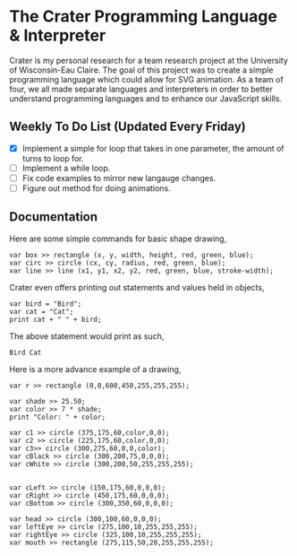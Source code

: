 # The Crater Programming Language & Interpreter
Crater is my personal research for a team research project at the University of Wisconsin-Eau Claire. The goal of this project was to create a simple programming language which could allow for SVG animation. As a team of four, we all made separate languages and interpreters in order to better understand programming languages and to enhance our JavaScript skills.

## Weekly To Do List (Updated Every Friday)
- [x] Implement a simple for loop that takes in one parameter, the amount of turns to loop for.
- [ ] Implement a while loop.
- [ ] Fix code examples to mirror new langauge changes.
- [ ] Figure out method for doing animations.

## Documentation
Here are some simple commands for basic shape drawing,
```
var box >> rectangle (x, y, width, height, red, green, blue);
var circ >> circle (cx, cy, radius, red, green, blue);
var line >> line (x1, y1, x2, y2, red, green, blue, stroke-width);
```

Crater even offers printing out statements and values held in objects,
```
var bird = "Bird";
var cat = "Cat";
print cat + " " + bird;
```
The above statement would print as such,
```
Bird Cat
```

Here is a more advance example of a drawing,
```
var r >> rectangle (0,0,600,450,255,255,255);

var shade >> 25.50;
var color >> 7 * shade;
print "Color: " + color;

var c1 >> circle (375,175,60,color,0,0);
var c2 >> circle (225,175,60,color,0,0);
var c3>> circle (300,275,60,0,0,color);
var cBlack >> circle (300,200,75,0,0,0);
var cWhite >> circle (300,200,50,255,255,255);


var cLeft >> circle (150,175,60,0,0,0);
var cRight >> circle (450,175,60,0,0,0);
var cBottom >> circle (300,350,60,0,0,0);

var head >> circle (300,100,60,0,0,0);
var leftEye >> circle (275,100,10,255,255,255);
var rightEye >> circle (325,100,10,255,255,255);
var mouth >> rectangle (275,115,50,20,255,255,255);
```
